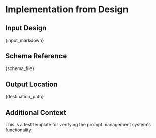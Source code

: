 # Implementation from Design

## Input Design
{input_markdown}

## Schema Reference
{schema_file}

## Output Location
{destination_path}

## Additional Context
This is a test template for verifying the prompt management system's functionality. 
